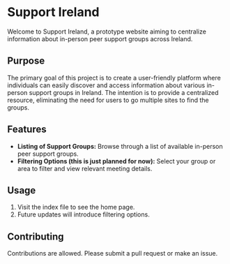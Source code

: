 # Support Ireland

Welcome to Support Ireland, a prototype website aiming to centralize information about in-person peer support groups across Ireland.

## Purpose
The primary goal of this project is to create a user-friendly platform where individuals can easily discover and access information about various in-person support groups in Ireland. The intention is to provide a centralized resource, eliminating the need for users to go multiple sites to find the groups.

## Features
- **Listing of Support Groups:** Browse through a list of available in-person peer support groups.
- **Filtering Options (this is just planned for now):** Select your group or area to filter and view relevant meeting details.

## Usage
1. Visit the index file to see the home page.
2. Future updates will introduce filtering options.

## Contributing
Contributions are allowed. Please submit a pull request or make an issue.
